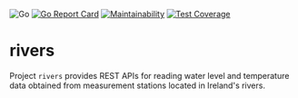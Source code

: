 ![Go](https://github.com/qba73/rivers/workflows/Go/badge.svg)
[![Go Report Card](https://goreportcard.com/badge/github.com/qba73/rivers)](https://goreportcard.com/report/github.com/qba73/rivers)
[![Maintainability](https://api.codeclimate.com/v1/badges/049487670cd44b2ab841/maintainability)](https://codeclimate.com/github/qba73/rivers/maintainability)
[![Test Coverage](https://api.codeclimate.com/v1/badges/049487670cd44b2ab841/test_coverage)](https://codeclimate.com/github/qba73/rivers/test_coverage)

# rivers

Project `rivers` provides REST APIs for reading water level and temperature data obtained from measurement stations located in Ireland's rivers.
